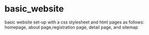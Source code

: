 # basic_website
basic website set-up with a css stylesheet and html pages as follows: homepage, about page,registration page, detail page, and sitemap

